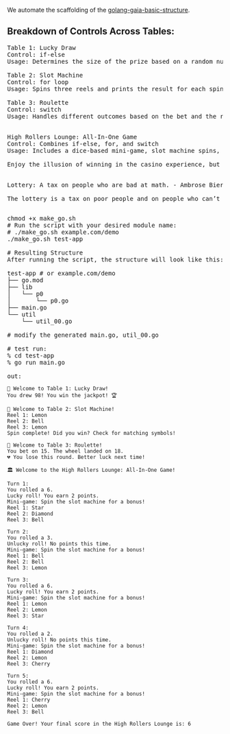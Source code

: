 
We automate the scaffolding of the <a href="https://github.com/ursa-mikail/golang-gaia-basic-structure/tree/main"> golang-gaia-basic-structure</a>.

## Breakdown of Controls Across Tables:
<pre>
Table 1: Lucky Draw
Control: if-else
Usage: Determines the size of the prize based on a random number.

Table 2: Slot Machine
Control: for loop
Usage: Spins three reels and prints the result for each spin.

Table 3: Roulette
Control: switch
Usage: Handles different outcomes based on the bet and the roulette result.


High Rollers Lounge: All-In-One Game
Control: Combines if-else, for, and switch
Usage: Includes a dice-based mini-game, slot machine spins, and bonus events.

Enjoy the illusion of winning in the casino experience, but remember: the house always wins! 🎲🎰


Lottery: A tax on people who are bad at math. - Ambrose Bierce (June 24, 1842 to 1914?) 

The lottery is a tax on poor people and on people who can’t do math. Rich people and smart people would be in the line if the lottery were a real wealth-building tool, but the truth is that the lottery is a rip-off instituted by our government. This is not a moral position; it is a mathematical, statistical fact. Studies show that the zip codes that spend four times what anyone else does on lottery tickets are those in lower-income parts of town. The lottery, or gambling of any kind, offers false hope, not a ticket out. ― Dave Ramsey, The Total Money Makeover: A Proven Plan for Financial Fitness

</pre>

<pre>
chmod +x make_go.sh
# Run the script with your desired module name:
# ./make_go.sh example.com/demo
./make_go.sh test-app

# Resulting Structure
After running the script, the structure will look like this:

test-app # or example.com/demo
├── go.mod
├── lib
│   └── p0
│       └── p0.go
├── main.go
└── util
    └── util_00.go

# modify the generated main.go, util_00.go

# test run:
% cd test-app 
% go run main.go

out:
</pre>
```
🎲 Welcome to Table 1: Lucky Draw!
You drew 98! You win the jackpot! 🏆

🎰 Welcome to Table 2: Slot Machine!
Reel 1: Lemon
Reel 2: Bell
Reel 3: Lemon
Spin complete! Did you win? Check for matching symbols!

🎡 Welcome to Table 3: Roulette!
You bet on 15. The wheel landed on 18.
💔 You lose this round. Better luck next time!

🏛️ Welcome to the High Rollers Lounge: All-In-One Game!

Turn 1:
You rolled a 6.
Lucky roll! You earn 2 points.
Mini-game: Spin the slot machine for a bonus!
Reel 1: Star
Reel 2: Diamond
Reel 3: Bell

Turn 2:
You rolled a 3.
Unlucky roll! No points this time.
Mini-game: Spin the slot machine for a bonus!
Reel 1: Bell
Reel 2: Bell
Reel 3: Lemon

Turn 3:
You rolled a 6.
Lucky roll! You earn 2 points.
Mini-game: Spin the slot machine for a bonus!
Reel 1: Lemon
Reel 2: Lemon
Reel 3: Star

Turn 4:
You rolled a 2.
Unlucky roll! No points this time.
Mini-game: Spin the slot machine for a bonus!
Reel 1: Diamond
Reel 2: Lemon
Reel 3: Cherry

Turn 5:
You rolled a 6.
Lucky roll! You earn 2 points.
Mini-game: Spin the slot machine for a bonus!
Reel 1: Cherry
Reel 2: Lemon
Reel 3: Bell

Game Over! Your final score in the High Rollers Lounge is: 6
```